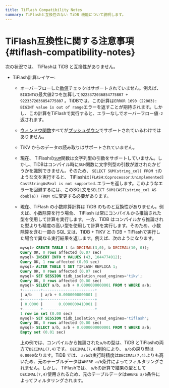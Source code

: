 ```yaml
---
title: TiFlash Compatibility Notes
summary: TiFlashと互換性のない TiDB 機能について説明します。
---
```


# TiFlash互換性に関する注意事項 {#tiflash-compatibility-notes}

次の状況では、 TiFlashは TiDB と互換性がありません。

-   TiFlash計算レイヤー:
    -   オーバーフローした[数値](/data-type-numeric.md)チェックはサポートされていません。例えば、 `BIGINT`の最大値2つを加算して`9223372036854775807 + 9223372036854775807` 。TiDBでは、この計算は`ERROR 1690 (22003): BIGINT value is out of range`エラーを返すことが期待されます。しかし、この計算をTiFlashで実行すると、エラーなしでオーバーフロー値`-2`返されます。
    -   [ウィンドウ関数](/functions-and-operators/window-functions.md)すべてが[プッシュダウン](/tiflash/tiflash-supported-pushdown-calculations.md)でサポートされているわけではありません。
    -   TiKV からのデータの読み取りはサポートされていません。
    -   現在、 TiFlashの[`SUM`](/functions-and-operators/aggregate-group-by-functions.md#supported-aggregate-functions)関数は文字列型の引数をサポートしていません。しかし、TiDBはコンパイル時に`SUM`関数に文字列型の引数が渡されたかどうかを識別できません。そのため、 `SELECT SUM(string_col) FROM t`のような文を実行すると、 TiFlashは`[FLASH:Coprocessor:Unimplemented] CastStringAsReal is not supported.`エラーを返します。このようなエラーを回避するには、このSQL文を`SELECT SUM(CAST(string_col AS double)) FROM t`に変更する必要があります。
    -   現在、TiFlash の小数除算計算は TiDB のものと互換性がありません。例えば、小数除算を行う場合、 TiFlash は常にコンパイルから推論された型を使用して計算を実行します。一方、TiDB はコンパイルから推論された型よりも精度の高い型を使用して計算を実行します。そのため、小数除算を含む一部の SQL 文は、TiDB + TiKV と TiDB + TiFlashで実行した場合で異なる実行結果を返します。例えば、次のようになります。

        ```sql
        mysql> CREATE TABLE t (a DECIMAL(3,0), b DECIMAL(10, 0));
        Query OK, 0 rows affected (0.07 sec)
        mysql> INSERT INTO t VALUES (43, 1044774912);
        Query OK, 1 row affected (0.03 sec)
        mysql> ALTER TABLE t SET TIFLASH REPLICA 1;
        Query OK, 0 rows affected (0.07 sec)
        mysql> SET SESSION tidb_isolation_read_engines='tikv';
        Query OK, 0 rows affected (0.00 sec)
        mysql> SELECT a/b, a/b + 0.0000000000001 FROM t WHERE a/b;
        +--------+-----------------------+
        | a/b    | a/b + 0.0000000000001 |
        +--------+-----------------------+
        | 0.0000 |       0.0000000410001 |
        +--------+-----------------------+
        1 row in set (0.00 sec)
        mysql> SET SESSION tidb_isolation_read_engines='tiflash';
        Query OK, 0 rows affected (0.00 sec)
        mysql> SELECT a/b, a/b + 0.0000000000001 FROM t WHERE a/b;
        Empty set (0.01 sec)
        ```

        上の例では、コンパイルから推論された`a/b`の型は、TiDB とTiFlashの両方で`DECIMAL(7,4)`です。 `DECIMAL(7,4)`制約により、 `a/b`の戻り型は`0.0000`なります。TiDB では、 `a/b`の実行時精度は`DECIMAL(7,4)`よりも高いため、元のテーブルデータは`WHERE a/b`条件によってフィルタリングされません。しかし、 TiFlashでは、 `a/b`の計算で結果の型として`DECIMAL(7,4)`使用されるため、元のテーブルデータは`WHERE a/b`条件によってフィルタリングされます。
